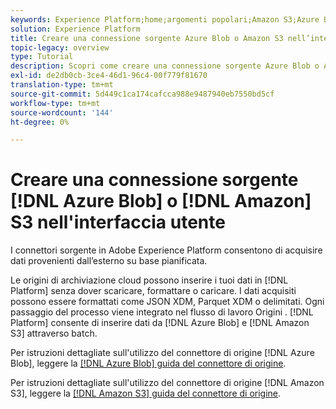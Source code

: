 ```yaml
---
keywords: Experience Platform;home;argomenti popolari;Amazon S3;Azure Blob
solution: Experience Platform
title: Creare una connessione sorgente Azure Blob o Amazon S3 nell’interfaccia utente
topic-legacy: overview
type: Tutorial
description: Scopri come creare una connessione sorgente Azure Blob o Amazon S3 utilizzando l’interfaccia utente Adobe Experience Platform.
exl-id: de2db0cb-3ce4-46d1-96c4-00f779f81670
translation-type: tm+mt
source-git-commit: 5d449c1ca174cafcca988e9487940eb7550bd5cf
workflow-type: tm+mt
source-wordcount: '144'
ht-degree: 0%

---
```


# Creare una connessione sorgente [!DNL Azure Blob] o [!DNL Amazon] S3 nell&#39;interfaccia utente

I connettori sorgente in Adobe Experience Platform consentono di acquisire dati provenienti dall’esterno su base pianificata.

Le origini di archiviazione cloud possono inserire i tuoi dati in [!DNL Platform] senza dover scaricare, formattare o caricare. I dati acquisiti possono essere formattati come JSON XDM, Parquet XDM o delimitati. Ogni passaggio del processo viene integrato nel flusso di lavoro Origini . [!DNL Platform] consente di inserire dati da  [!DNL Azure Blob] e  [!DNL Amazon S3] attraverso batch.

Per istruzioni dettagliate sull&#39;utilizzo del connettore di origine [!DNL Azure Blob], leggere la [[!DNL Azure Blob] guida del connettore di origine](./blob.md).

Per istruzioni dettagliate sull&#39;utilizzo del connettore di origine [!DNL Amazon S3], leggere la [[!DNL Amazon S3] guida del connettore di origine](./blob.md).
